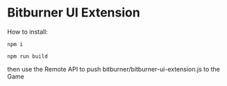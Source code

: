 # Bitburner UI Extension

How to install:

`
npm i
`
  
`
npm run build
`

then use the Remote API to push bitburner/bitburner-ui-extension.js to the Game
